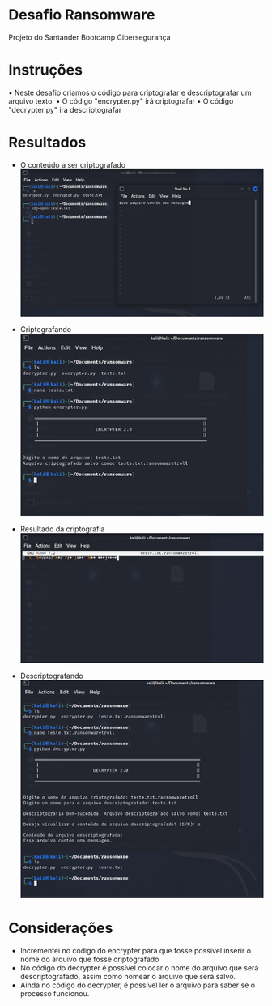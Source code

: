 # Desafio Ransomware
Projeto do Santander Bootcamp Cibersegurança

# Instruções
• Neste desafio criamos o código para criptografar e descriptografar um arquivo texto.
• O código "encrypter.py" irá criptografar
• O código "decrypter.py" irá descriptografar

# Resultados
- O conteúdo a ser criptografado
![conteudo](./conteúdo.png)

- Criptografando
![encrypter](./encrypter.png)

- Resultado da criptografia
![conteudo](./encrypt.png)

- Descriptografando
![cecrypter](./decrypter.png)


# Considerações
- Incrementei no código do encrypter para que fosse possível inserir o nome do arquivo que fosse criptografado
- No código do decrypter é possível colocar o nome do arquivo que será descriptografado, assim como nomear o arquivo que será salvo.
- Ainda no código do decrypter, é possível ler o arquivo para saber se o processo funcionou.



  
